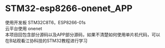 # STM32-esp8266-onenet_APP
使用开发板 STM32C8T6，ESP8266-01s <br/>
云平台使用 onenet <br/>
本项目回包含部分源码以及APP部分源码，如果不清楚如何使用单片机代码，可以在B站观看江协科技的STM32教程进行学习
